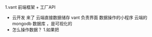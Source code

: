1.vant 前端框架 + 工厂API
- 云开发 来了
  云端直接数据储存
  vant 负责界面
  数据操作的小程序 云端的mongodb 数据库 ，是可视化的
- 怎么操作数据？
  1.如果把

